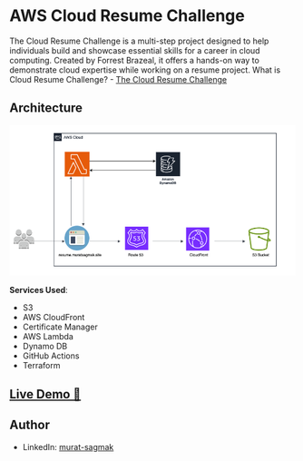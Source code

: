 # AWS Cloud Resume Challenge

The Cloud Resume Challenge is a multi-step project designed to help individuals build and showcase essential skills for a career in cloud computing. Created by Forrest Brazeal, it offers a hands-on way to demonstrate cloud expertise while working on a resume project.
What is Cloud Resume Challenge? - [The Cloud Resume Challenge](https://cloudresumechallenge.dev/)

## Architecture

![Architecture Diagram](/image/AWS-Architecture.png)

**Services Used**:

- S3
- AWS CloudFront
- Certificate Manager
- AWS Lambda
- Dynamo DB
- GitHub Actions
- Terraform

## [Live Demo 🔗](https://resume.muratsagmak.site)


 
## Author
- LinkedIn: [murat-sagmak](https://www.linkedin.com/in/murat-sagmak/)
